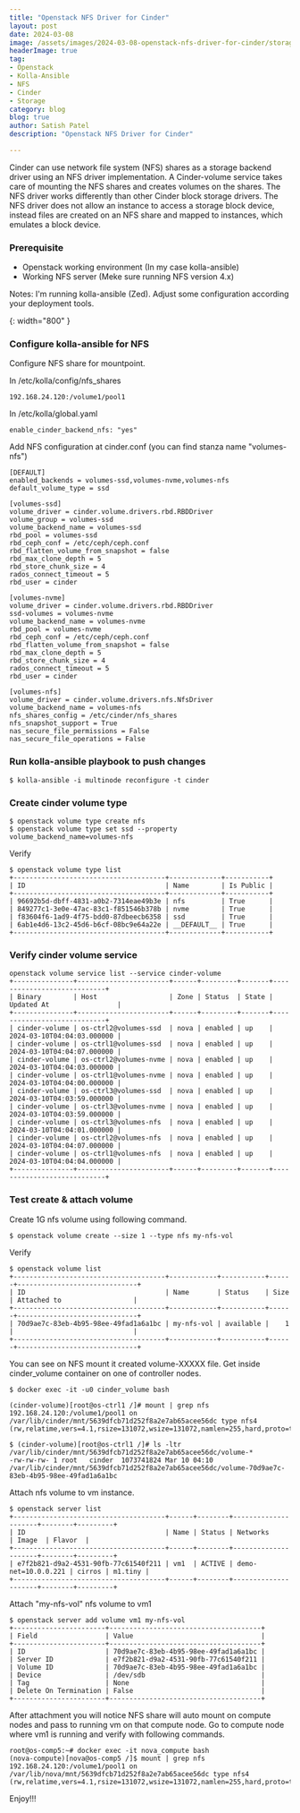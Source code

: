 ```yaml
---
title: "Openstack NFS Driver for Cinder"
layout: post
date: 2024-03-08
image: /assets/images/2024-03-08-openstack-nfs-driver-for-cinder/storage-nfs.png
headerImage: true
tag:
- Openstack
- Kolla-Ansible
- NFS
- Cinder
- Storage
category: blog
blog: true
author: Satish Patel
description: "Openstack NFS Driver for Cinder"

---
```


Cinder can use network file system (NFS) shares as a storage backend driver using an NFS driver implementation. A Cinder-volume service takes care of mounting the NFS shares and creates volumes on the shares. The NFS driver works differently than other Cinder block storage drivers. The NFS driver does not allow an instance to access a storage block device, instead files are created on an NFS share and mapped to instances, which emulates a block device.

### Prerequisite  

* Openstack working environment (In my case kolla-ansible) 
* Working NFS server (Meke sure running NFS version 4.x)

Notes: I'm running kolla-ansible (Zed). Adjust some configuration according your deployment tools. 

![<img>](/assets/images/2024-03-08-openstack-nfs-driver-for-cinder/cinder-nfs.png){: width="800" }

### Configure kolla-ansible for NFS

Configure NFS share for mountpoint. 

In /etc/kolla/config/nfs_shares

```
192.168.24.120:/volume1/pool1
```

In /etc/kolla/global.yaml 

```
enable_cinder_backend_nfs: "yes"
```

Add NFS configuration at cinder.conf (you can find stanza name "volumes-nfs")

```
[DEFAULT]
enabled_backends = volumes-ssd,volumes-nvme,volumes-nfs
default_volume_type = ssd

[volumes-ssd]
volume_driver = cinder.volume.drivers.rbd.RBDDriver
volume_group = volumes-ssd
volume_backend_name = volumes-ssd
rbd_pool = volumes-ssd
rbd_ceph_conf = /etc/ceph/ceph.conf
rbd_flatten_volume_from_snapshot = false
rbd_max_clone_depth = 5
rbd_store_chunk_size = 4
rados_connect_timeout = 5
rbd_user = cinder

[volumes-nvme]
volume_driver = cinder.volume.drivers.rbd.RBDDriver
ssd-volumes = volumes-nvme
volume_backend_name = volumes-nvme
rbd_pool = volumes-nvme
rbd_ceph_conf = /etc/ceph/ceph.conf
rbd_flatten_volume_from_snapshot = false
rbd_max_clone_depth = 5
rbd_store_chunk_size = 4
rados_connect_timeout = 5
rbd_user = cinder

[volumes-nfs]
volume_driver = cinder.volume.drivers.nfs.NfsDriver
volume_backend_name = volumes-nfs
nfs_shares_config = /etc/cinder/nfs_shares
nfs_snapshot_support = True
nas_secure_file_permissions = False
nas_secure_file_operations = False
```

### Run kolla-ansible playbook to push changes

```
$ kolla-ansible -i multinode reconfigure -t cinder
```

### Create cinder volume type

```
$ openstack volume type create nfs
$ openstack volume type set ssd --property volume_backend_name=volumes-nfs
```

Verify 

```
$ openstack volume type list
+--------------------------------------+-------------+-----------+
| ID                                   | Name        | Is Public |
+--------------------------------------+-------------+-----------+
| 96692b5d-dbff-4831-a0b2-7314eae49b3e | nfs         | True      |
| 849277c1-3e0e-47ac-83c1-f851546b378b | nvme        | True      |
| f83604f6-1ad9-4f75-bdd0-87dbeecb6358 | ssd         | True      |
| 6ab1e4d6-13c2-45d6-b6cf-08bc9e64a22e | __DEFAULT__ | True      |
+--------------------------------------+-------------+-----------+
```

### Verify cinder volume service

```
openstack volume service list --service cinder-volume
+---------------+-----------------------+------+---------+-------+----------------------------+
| Binary        | Host                  | Zone | Status  | State | Updated At                 |
+---------------+-----------------------+------+---------+-------+----------------------------+
| cinder-volume | os-ctrl2@volumes-ssd  | nova | enabled | up    | 2024-03-10T04:04:03.000000 |
| cinder-volume | os-ctrl1@volumes-ssd  | nova | enabled | up    | 2024-03-10T04:04:07.000000 |
| cinder-volume | os-ctrl2@volumes-nvme | nova | enabled | up    | 2024-03-10T04:04:03.000000 |
| cinder-volume | os-ctrl1@volumes-nvme | nova | enabled | up    | 2024-03-10T04:04:00.000000 |
| cinder-volume | os-ctrl3@volumes-ssd  | nova | enabled | up    | 2024-03-10T04:03:59.000000 |
| cinder-volume | os-ctrl3@volumes-nvme | nova | enabled | up    | 2024-03-10T04:03:59.000000 |
| cinder-volume | os-ctrl3@volumes-nfs  | nova | enabled | up    | 2024-03-10T04:04:01.000000 |
| cinder-volume | os-ctrl2@volumes-nfs  | nova | enabled | up    | 2024-03-10T04:04:07.000000 |
| cinder-volume | os-ctrl1@volumes-nfs  | nova | enabled | up    | 2024-03-10T04:04:04.000000 |
+---------------+-----------------------+------+---------+-------+----------------------------+
```

### Test create & attach volume

Create 1G nfs volume using following command.

```
$ openstack volume create --size 1 --type nfs my-nfs-vol
```

Verify 

```
$ openstack volume list
+--------------------------------------+------------+-----------+------+------------------------------+
| ID                                   | Name       | Status    | Size | Attached to                  |
+--------------------------------------+------------+-----------+------+------------------------------+
| 70d9ae7c-83eb-4b95-98ee-49fad1a6a1bc | my-nfs-vol | available |    1 |                              |
+--------------------------------------+------------+-----------+------+------------------------------+
```

You can see on NFS mount it created volume-XXXXX file. Get inside cinder_volume container on one of controller nodes.

```
$ docker exec -it -u0 cinder_volume bash

(cinder-volume)[root@os-ctrl1 /]# mount | grep nfs
192.168.24.120:/volume1/pool1 on /var/lib/cinder/mnt/5639dfcb71d252f8a2e7ab65acee56dc type nfs4 (rw,relatime,vers=4.1,rsize=131072,wsize=131072,namlen=255,hard,proto=tcp,timeo=600,retrans=2,sec=sys,clientaddr=192.168.24.110,local_lock=none,addr=192.168.24.120)

$ (cinder-volume)[root@os-ctrl1 /]# ls -ltr /var/lib/cinder/mnt/5639dfcb71d252f8a2e7ab65acee56dc/volume-*
-rw-rw-rw- 1 root   cinder  1073741824 Mar 10 04:10 /var/lib/cinder/mnt/5639dfcb71d252f8a2e7ab65acee56dc/volume-70d9ae7c-83eb-4b95-98ee-49fad1a6a1bc
```

Attach nfs volume to vm instance.

```
$ openstack server list
+--------------------------------------+------+--------+---------------------+--------+---------+
| ID                                   | Name | Status | Networks            | Image  | Flavor  |
+--------------------------------------+------+--------+---------------------+--------+---------+
| e7f2b821-d9a2-4531-90fb-77c61540f211 | vm1  | ACTIVE | demo-net=10.0.0.221 | cirros | m1.tiny |
+--------------------------------------+------+--------+---------------------+--------+---------+
```

Attach "my-nfs-vol" nfs volume to vm1 

```
$ openstack server add volume vm1 my-nfs-vol
+-----------------------+--------------------------------------+
| Field                 | Value                                |
+-----------------------+--------------------------------------+
| ID                    | 70d9ae7c-83eb-4b95-98ee-49fad1a6a1bc |
| Server ID             | e7f2b821-d9a2-4531-90fb-77c61540f211 |
| Volume ID             | 70d9ae7c-83eb-4b95-98ee-49fad1a6a1bc |
| Device                | /dev/sdb                             |
| Tag                   | None                                 |
| Delete On Termination | False                                |
+-----------------------+--------------------------------------+
```

After attachment you will notice NFS share will auto mount on compute nodes and pass to running vm on that compute node. Go to compute node where vm1 is running and verify with following commands. 

```
root@os-comp5:~# docker exec -it nova_compute bash
(nova-compute)[nova@os-comp5 /]$ mount | grep nfs
192.168.24.120:/volume1/pool1 on /var/lib/nova/mnt/5639dfcb71d252f8a2e7ab65acee56dc type nfs4 (rw,relatime,vers=4.1,rsize=131072,wsize=131072,namlen=255,hard,proto=tcp,timeo=600,retrans=2,sec=sys,clientaddr=192.168.24.108,local_lock=none,addr=192.168.24.120)
```

Enjoy!!! 











